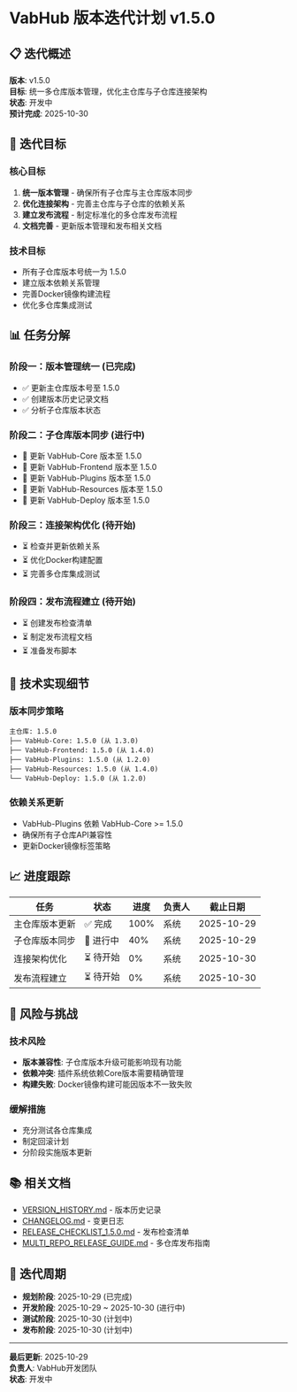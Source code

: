 # VabHub 版本迭代计划 v1.5.0

## 📋 迭代概述

**版本**: v1.5.0  
**目标**: 统一多仓库版本管理，优化主仓库与子仓库连接架构  
**状态**: 开发中  
**预计完成**: 2025-10-30

## 🎯 迭代目标

### 核心目标
1. **统一版本管理** - 确保所有子仓库与主仓库版本同步
2. **优化连接架构** - 完善主仓库与子仓库的依赖关系
3. **建立发布流程** - 制定标准化的多仓库发布流程
4. **文档完善** - 更新版本管理和发布相关文档

### 技术目标
- 所有子仓库版本号统一为 1.5.0
- 建立版本依赖关系管理
- 完善Docker镜像构建流程
- 优化多仓库集成测试

## 📊 任务分解

### 阶段一：版本管理统一 (已完成)
- ✅ 更新主仓库版本号至 1.5.0
- ✅ 创建版本历史记录文档
- ✅ 分析子仓库版本状态

### 阶段二：子仓库版本同步 (进行中)
- 🔄 更新 VabHub-Core 版本至 1.5.0
- 🔄 更新 VabHub-Frontend 版本至 1.5.0  
- 🔄 更新 VabHub-Plugins 版本至 1.5.0
- 🔄 更新 VabHub-Resources 版本至 1.5.0
- 🔄 更新 VabHub-Deploy 版本至 1.5.0

### 阶段三：连接架构优化 (待开始)
- ⏳ 检查并更新依赖关系
- ⏳ 优化Docker构建配置
- ⏳ 完善多仓库集成测试

### 阶段四：发布流程建立 (待开始)
- ⏳ 创建发布检查清单
- ⏳ 制定发布流程文档
- ⏳ 准备发布脚本

## 🔧 技术实现细节

### 版本同步策略
```
主仓库: 1.5.0
├── VabHub-Core: 1.5.0 (从 1.3.0)
├── VabHub-Frontend: 1.5.0 (从 1.4.0)  
├── VabHub-Plugins: 1.5.0 (从 1.2.0)
├── VabHub-Resources: 1.5.0 (从 1.4.0)
└── VabHub-Deploy: 1.5.0 (从 1.2.0)
```

### 依赖关系更新
- VabHub-Plugins 依赖 VabHub-Core >= 1.5.0
- 确保所有子仓库API兼容性
- 更新Docker镜像标签策略

## 📈 进度跟踪

| 任务 | 状态 | 进度 | 负责人 | 截止日期 |
|------|------|------|--------|----------|
| 主仓库版本更新 | ✅ 完成 | 100% | 系统 | 2025-10-29 |
| 子仓库版本同步 | 🔄 进行中 | 40% | 系统 | 2025-10-29 |
| 连接架构优化 | ⏳ 待开始 | 0% | 系统 | 2025-10-30 |
| 发布流程建立 | ⏳ 待开始 | 0% | 系统 | 2025-10-30 |

## 🚨 风险与挑战

### 技术风险
- **版本兼容性**: 子仓库版本升级可能影响现有功能
- **依赖冲突**: 插件系统依赖Core版本需要精确管理
- **构建失败**: Docker镜像构建可能因版本不一致失败

### 缓解措施
- 充分测试各仓库集成
- 制定回滚计划
- 分阶段实施版本更新

## 📚 相关文档

- [VERSION_HISTORY.md](./VERSION_HISTORY.md) - 版本历史记录
- [CHANGELOG.md](./CHANGELOG.md) - 变更日志
- [RELEASE_CHECKLIST_1.5.0.md](./RELEASE_CHECKLIST_1.5.0.md) - 发布检查清单
- [MULTI_REPO_RELEASE_GUIDE.md](./MULTI_REPO_RELEASE_GUIDE.md) - 多仓库发布指南

## 🔄 迭代周期

- **规划阶段**: 2025-10-29 (已完成)
- **开发阶段**: 2025-10-29 ~ 2025-10-30 (进行中)
- **测试阶段**: 2025-10-30 (计划中)
- **发布阶段**: 2025-10-30 (计划中)

---

**最后更新**: 2025-10-29  
**负责人**: VabHub开发团队  
**状态**: 开发中